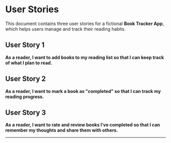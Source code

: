# User Stories

This document contains three user stories for a fictional **Book Tracker App**, which helps users manage and track their reading habits.



## User Story 1
**As a reader, I want to add books to my reading list so that I can keep track of what I plan to read.**



## User Story 2
**As a reader, I want to mark a book as "completed" so that I can track my reading progress.**


## User Story 3
**As a reader, I want to rate and review books I’ve completed so that I can remember my thoughts and share them with others.**

---